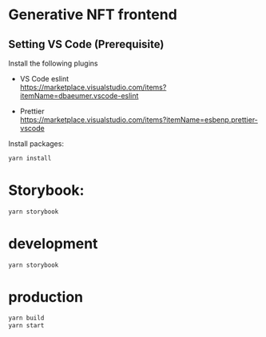 # Generative NFT frontend

## Setting VS Code (Prerequisite)

Install the following plugins

- VS Code eslint  
  https://marketplace.visualstudio.com/items?itemName=dbaeumer.vscode-eslint

- Prettier  
  https://marketplace.visualstudio.com/items?itemName=esbenp.prettier-vscode

Install packages:

```sh
yarn install
```

# Storybook:

```sh
yarn storybook
```

# development

```sh
yarn storybook
```

# production

```sh
yarn build
yarn start
```
